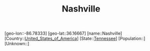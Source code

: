 ﻿---
title: "Nashville"
location: [36.16667,-86.78333]
type: City
tags:
- geo/City


SpocWebEntityId: 36108
isDeleted: false
confidential: public

---
[geo-lon::-86.78333]
[geo-lat::36.16667]
[name::Nashville]
[Country::[United_States_of_America](North-America/United_States_of_America.md)]
[State::[Tennessee](North-America/United_States_of_America/Tennessee.md)]
[Population::]
[Unknown::]

